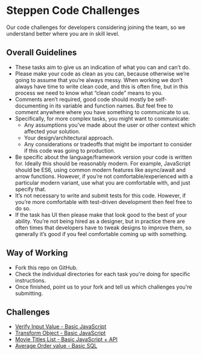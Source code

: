 # Steppen Code Challenges

Our code challenges for developers considering joining the team, so we understand better where you are in skill level.

## Overall Guidelines

- These tasks aim to give us an indication of what you can and can’t do.
- Please make your code as clean as you can, because otherwise we’re going to assume that you’re always messy. When working we don’t always have time to write clean code, and this is often fine, but in this process we need to know what “clean code” means to you.
- Comments aren’t required, good code should mostly be self-documenting in its variable and function names. But feel free to comment anywhere where you have something to communicate to us.
- Specifically, for more complex tasks, you might want to communicate:
    - Any assumptions you’ve made about the user or other context which affected your solution.
    - Your design/architectural approach.
    - Any considerations or tradeoffs that might be important to consider if this code was going to production.
- Be specific about the language/framework version your code is written for. Ideally this should be reasonably modern. For example, JavaScript should be ES6, using common modern features like async/await and arrow functions. However, if you’re not comfortable/experienced with a particular modern variant, use what you are comfortable with, and just specify that.
- It’s not necessary to write and submit tests for this code. However, if you’re more comfortable with test-driven development then feel free to do so.
- If the task has UI then please make that look good to the best of your ability. You’re not being hired as a designer, but in practice there are often times that developers have to tweak designs to improve them, so generally it’s good if you feel comfortable coming up with something.

## Way of Working

- Fork this repo on GitHub.
- Check the individual directories for each task you're doing for specific instructions.
- Once finished, point us to your fork and tell us which challenges you're submitting.

## Challenges

* [Verify Input Value - Basic JavaScript](https://github.com/SteppenApp/SteppenCodeChallenges/blob/main/verify-input-value)
* [Transform Object - Basic JavaScript](https://github.com/SteppenApp/SteppenCodeChallenges/blob/main/transform-object)
* [Movie Titles List - Basic JavaScript + API](https://github.com/SteppenApp/SteppenCodeChallenges/blob/main/movie-titles-list)
* [Average Order value - Basic SQL](https://github.com/SteppenApp/SteppenCodeChallenges/blob/main/average-order-value)
